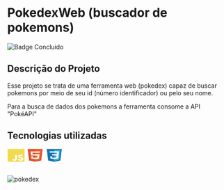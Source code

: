 # PokedexWeb (buscador de pokemons)

![Badge Concluido](http://img.shields.io/static/v1?label=STATUS&message=CONCLUIDO&color=GREEN&style=for-the-badge)

## Descrição do Projeto
<p>Esse projeto se trata de uma ferramenta web (pokedex) capaz de buscar pokemons por meio de seu id (número identificador) ou pelo seu nome.</p> 
<p>Para a busca de dados dos pokemons a ferramenta consome a API "PokéAPI"</p>

## Tecnologias utilizadas
<div style="display: inline_block">
<img align="center" alt="Rafa-Js" height="30" width="40" src="https://raw.githubusercontent.com/devicons/devicon/master/icons/javascript/javascript-plain.svg">
<img align="center" alt="Rafa-HTML" height="30" width="40" src="https://raw.githubusercontent.com/devicons/devicon/master/icons/html5/html5-original.svg">
<img align="center" alt="Rafa-CSS" height="30" width="40" src="https://raw.githubusercontent.com/devicons/devicon/master/icons/css3/css3-original.svg">
</div><br>

![pokedex](https://user-images.githubusercontent.com/71270235/181876507-9df7c188-976a-4d61-ac83-e21267ffc679.png)
